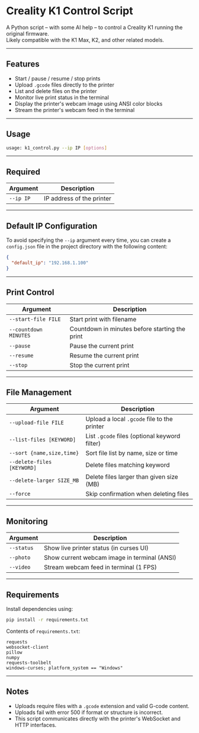 # Creality K1 Control Script

A Python script – with some AI help – to control a Creality K1 running the original firmware.  
Likely compatible with the K1 Max, K2, and other related models.

---

## Features

- Start / pause / resume / stop prints  
- Upload `.gcode` files directly to the printer  
- List and delete files on the printer  
- Monitor live print status in the terminal  
- Display the printer's webcam image using ANSI color blocks  
- Stream the printer's webcam feed in the terminal  

---

## Usage

```bash
usage: k1_control.py --ip IP [options]
```

---

## Required

| Argument   | Description               |
|------------|---------------------------|
| `--ip IP`  | IP address of the printer |

---

## Default IP Configuration

To avoid specifying the `--ip` argument every time, you can create a `config.json` file in the project directory with the following content:

```json
{
  "default_ip": "192.168.1.100"
}
```

---

## Print Control

| Argument              | Description                                          |
|-----------------------|------------------------------------------------------|
| `--start-file FILE`   | Start print with filename                            |
| `--countdown MINUTES` | Countdown in minutes before starting the print       |
| `--pause`             | Pause the current print                              |
| `--resume`            | Resume the current print                             |
| `--stop`              | Stop the current print                               |

---

## File Management

| Argument                        | Description                                      |
|----------------------------------|--------------------------------------------------|
| `--upload-file FILE`            | Upload a local `.gcode` file to the printer     |
| `--list-files [KEYWORD]`        | List `.gcode` files (optional keyword filter)   |
| `--sort {name,size,time}`       | Sort file list by name, size or time            |
| `--delete-files [KEYWORD]`      | Delete files matching keyword                   |
| `--delete-larger SIZE_MB`       | Delete files larger than given size (MB)        |
| `--force`                       | Skip confirmation when deleting files           |

---

## Monitoring

| Argument     | Description                                   |
|--------------|-----------------------------------------------|
| `--status`   | Show live printer status (in curses UI)       |
| `--photo`    | Show current webcam image in terminal (ANSI)  |
| `--video`    | Stream webcam feed in terminal (1 FPS)        |
---

## Requirements

Install dependencies using:

```bash
pip install -r requirements.txt
```

Contents of `requirements.txt`:

```
requests
websocket-client
pillow
numpy
requests-toolbelt
windows-curses; platform_system == "Windows"
```

---

## Notes

- Uploads require files with a `.gcode` extension and valid G-code content.
- Uploads fail with error 500 if format or structure is incorrect.
- This script communicates directly with the printer's WebSocket and HTTP interfaces.
